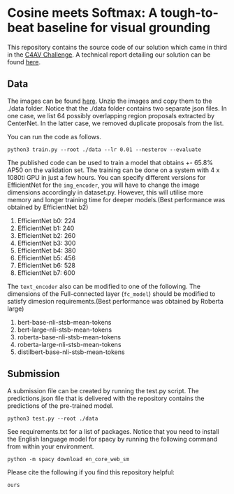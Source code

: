 # Cosine meets Softmax: A tough-to-beat baseline for visual grounding  
This repository contains the source code of our solution which came in third in the [C4AV Challenge](https://www.aicrowd.com/challenges/eccv-2020-commands-4-autonomous-vehicles). A technical report detailing our solution can be found [here](our_paper).  

## Data
The images can be found [here](https://drive.google.com/open?id=1bhcdej7IFj5GqfvXGrHGPk2Knxe77pek). Unzip the images and copy them to the ./data folder. Notice that the ./data folder contains two separate json files. In one case, we list 64 possibly overlapping region proposals extracted by CenterNet. In the latter case, we removed duplicate proposals from the list.

You can run the code as follows.

```
python3 train.py --root ./data --lr 0.01 --nesterov --evaluate 
```

The published code can be used to train a model that obtains +- 65.8% AP50 on the validation set. The training can be done on a system with 4 x 1080ti GPU in just a few hours. You can specify different versions for EfficientNet for the `img_encoder`, you will have to change the image dimensions accordingly in dataset.py. However, this will utilise more memory and longer training time for deeper models.(Best performance was obtained by EfficientNet b2)  
1. EfficientNet b0: 224
2. EfficientNet b1: 240
3. EfficientNet b2: 260
4. EfficientNet b3: 300
5. EfficientNet b4: 380
6. EfficientNet b5: 456
7. EfficientNet b6: 528
8. EfficientNet b7: 600  

The `text_encoder` also can be modified to one of the following. The dimensions of the Full-connected layer (`fc_model`) should be modified to satisfy dimesion requirements.(Best performance was obtained by Roberta large)  
1. bert-base-nli-stsb-mean-tokens	
2. bert-large-nli-stsb-mean-tokens	
3. roberta-base-nli-stsb-mean-tokens	
4. roberta-large-nli-stsb-mean-tokens	
5. distilbert-base-nli-stsb-mean-tokens  

## Submission
A submission file can be created by running the test.py script. The predictions.json file that is delivered with the repository contains the predictions of the pre-trained model. 

```
python3 test.py --root ./data
```

See requirements.txt for a list of packages. Notice that you need to install the English language model for spacy by running the following command from within your environment.

```
python -m spacy download en_core_web_sm
```

Please cite the following if you find this repository helpful:


```ours```